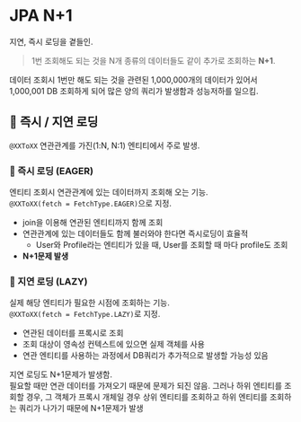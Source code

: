 # JPA N+1
지연, 즉시 로딩을 곁들인.
> 1번 조회해도 되는 것을 N개 종류의 데이터들도 같이 추가로 조회하는 **N+1**.

데이터 조회시 1번만 해도 되는 것을 관련된 1,000,000개의 데이터가 있어서 1,000,001 DB 조회하게 되어 많은 양의 쿼리가 발생함과 성능저하를 일으킴.

## 📌 즉시 / 지연 로딩
`@XXToXX` 연관관계를 가진(1:N, N:1) 엔티티에서 주로 발생.

### 📎 즉시 로딩 (EAGER)
엔티티 조회시 연관관계에 있는 데이터까지 조회해 오는 기능.  
`@XXToXX(fetch = FetchType.EAGER)`으로 지정.

- join을 이용해 연관된 엔티티까지 함께 조회
- 연관관계에 있는 데이터들도 함께 불러와야 한다면 즉시로딩이 효율적
  - User와 Profile라는 엔티티가 있을 때, User를 조회할 때 마다 profile도 조회
- **N+1문제 발생**

### 📎 지연 로딩 (LAZY)
실제 해당 엔티티가 필요한 시점에 조회하는 기능.  
`@XXToXX(fetch = FetchType.LAZY)`로 지정.
- 연관된 데이터를 프록시로 조회
- 조회 대상이 영속성 컨텍스트에 있으면 실제 객체를 사용
- 연관 엔티티를 사용하는 과정에서 DB쿼리가 추가적으로 발생할 가능성 있음

지연 로딩도 N+1문제가 발생함.  
필요할 때만 연관 데이터를 가져오기 때문에 문제가 되진 않음. 그러나 하위 엔티티를 조회할 경우, 그 객체가 프록시 개체일 경우 상위 엔티티를 조회하고 하위 엔티티를 조회하는 쿼리가 나가기 때문에 N+1문제가 발생